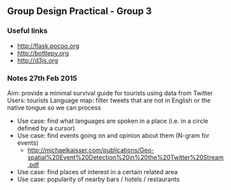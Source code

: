 ## Group Design Practical - Group 3

### Useful links
* http://flask.pocoo.org
* http://bottlepy.org
* http://d3js.org

### Notes 27th Feb 2015
Aim: provide a minimal survival guide for tourists using data from Twitter
Users: tourists
Language map: filter tweets that are not in English or the native tongue so we can process
* Use case: find what languages are spoken in a place (i.e. in a circle defined by a cursor)
* Use case: find events going on and opinion about them (N-gram for events) 
  * http://michaelkaisser.com/publications/Geo-spatial%20Event%20Detection%20in%20the%20Twitter%20Stream.pdf
* Use case: find places of interest in a certain related area
* Use case: popularity of nearby bars / hotels / restaurants

